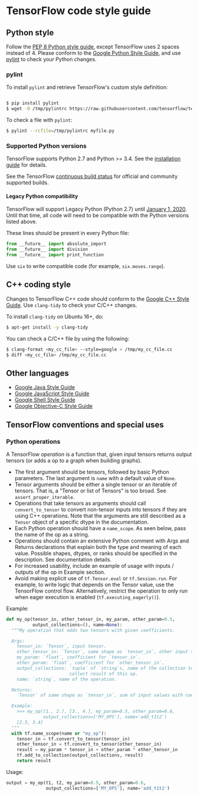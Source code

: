 # TensorFlow code style guide

## Python style

Follow the [PEP 8 Python style
guide](https://www.python.org/dev/peps/pep-0008/), except TensorFlow uses 2
spaces instead of 4. Please conform to the
[Google Python Style Guide](https://github.com/google/styleguide/blob/gh-pages/pyguide.md),
and use [pylint](https://www.pylint.org/) to check your Python changes.


### pylint

To install `pylint` and retrieve TensorFlow's custom style definition:

```bash

$ pip install pylint
$ wget -O /tmp/pylintrc https://raw.githubusercontent.com/tensorflow/tensorflow/master/tensorflow/tools/ci_build/pylintrc

```

To check a file with `pylint`:

```bash
$ pylint --rcfile=/tmp/pylintrc myfile.py
```

### Supported Python versions

TensorFlow supports Python 2.7 and Python >= 3.4. See the
[installation guide](https://www.tensorflow.org/install) for details.

See the TensorFlow
[continuous build status](https://github.com/tensorflow/tensorflow/blob/master/README.md#continuous-build-status)
for official and community supported builds.

#### Legacy Python compatibility

TensorFlow will support Legacy Python (Python 2.7) until
[January 1, 2020](https://groups.google.com/a/tensorflow.org/forum/#!searchin/announce/python$202.7%7Csort:date/announce/gVwS5RC8mds/dCt1ka2XAAAJ).
Until that time, all code will need to be compatible with the Python versions
listed above.

These lines should be present in every Python file:


```python
from __future__ import absolute_import
from __future__ import division
from __future__ import print_function
```

Use `six` to write compatible code (for example, `six.moves.range`).


## C++ coding style

Changes to TensorFlow C++ code should conform to the [Google C++ Style
Guide](https://google.github.io/styleguide/cppguide.html). Use `clang-tidy` to
check your C/C++ changes.

To install `clang-tidy` on Ubuntu 16+, do:


```bash
$ apt-get install -y clang-tidy
```

You can check a C/C++ file by using the following:

```bash
$ clang-format <my_cc_file> --style=google > /tmp/my_cc_file.cc
$ diff <my_cc_file> /tmp/my_cc_file.cc
```

## Other languages

*   [Google Java Style Guide](https://google.github.io/styleguide/javaguide.html)
*   [Google JavaScript Style Guide](https://google.github.io/styleguide/jsguide.html)
*   [Google Shell Style Guide](https://google.github.io/styleguide/shell.xml)
*   [Google Objective-C Style Guide](https://google.github.io/styleguide/objcguide.html)




## TensorFlow conventions and special uses

### Python operations

A TensorFlow _operation_ is a function that, given input tensors returns output
tensors (or adds a op to a graph when building graphs).

*   The first argument should be tensors, followed by basic Python parameters.
    The last argument is `name` with a default value of `None`.
*   Tensor arguments should be either a single tensor or an iterable of tensors. That is, a "Tensor or list of Tensors" is too broad. See `assert_proper_iterable`.
*   Operations that take tensors as arguments should call `convert_to_tensor` to
    convert non-tensor inputs into tensors if they are using C++ operations.
    Note that the arguments are still described as a `Tensor` object of a
    specific dtype in the documentation.
*   Each Python operation should have a `name_scope`. As seen below, pass the name
    of the op as a string.
*   Operations should contain an extensive Python comment with Args and Returns
    declarations that explain both the type and meaning of each value. Possible
    shapes, dtypes, or ranks should be specified in the description. See
    documentation details.
*   For increased usability, include an example of usage with inputs / outputs
    of the op in Example section.
*   Avoid making explicit use of `tf.Tensor.eval` or `tf.Session.run`. For
    example, to write logic that depends on the Tensor value, use the TensorFlow
    control flow. Alternatively, restrict the operation to only run when eager
    execution is enabled (`tf.executing_eagerly()`).

Example:


```python
def my_op(tensor_in, other_tensor_in, my_param, other_param=0.5,
          output_collections=(), name=None):
  """My operation that adds two tensors with given coefficients.

  Args:
    tensor_in: `Tensor`, input tensor.
    other_tensor_in: `Tensor`, same shape as `tensor_in`, other input tensor.
    my_param: `float`, coefficient for `tensor_in`.
    other_param: `float`, coefficient for `other_tensor_in`.
    output_collections: `tuple` of `string`s, name of the collection to
                        collect result of this op.
    name: `string`, name of the operation.

  Returns:
    `Tensor` of same shape as `tensor_in`, sum of input values with coefficients.

  Example:
    >>> my_op([1., 2.], [3., 4.], my_param=0.5, other_param=0.6,
              output_collections=['MY_OPS'], name='add_t1t2')
    [2.3, 3.4]
  """
  with tf.name_scope(name or "my_op"):
    tensor_in = tf.convert_to_tensor(tensor_in)
    other_tensor_in = tf.convert_to_tensor(other_tensor_in)
    result = my_param * tensor_in + other_param * other_tensor_in
    tf.add_to_collection(output_collections, result)
    return result
```

Usage:

```python
output = my_op(t1, t2, my_param=0.5, other_param=0.6,
               output_collections=['MY_OPS'], name='add_t1t2')
```
